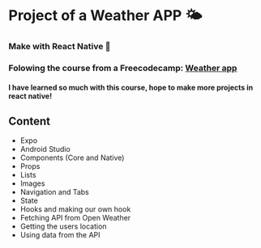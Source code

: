 # Project of a Weather APP 🌤️
### Make with React Native 📱
### Folowing the course from a Freecodecamp:  <a href="https://www.freecodecamp.org/news/react-native-full-course-android-ios-development/">Weather app</a>
#### I have learned so much with this course, hope to make more projects in react native!

## Content
- Expo
- Android Studio
- Components (Core and Native)
- Props
- Lists
- Images
- Navigation and Tabs
- State
- Hooks and making our own hook
- Fetching API from Open Weather
- Getting the users location
- Using data from the API

